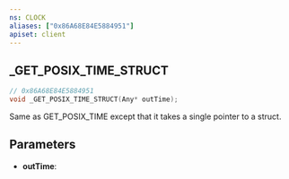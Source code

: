 ```yaml
---
ns: CLOCK
aliases: ["0x86A68E84E5884951"]
apiset: client
---
```

## _GET_POSIX_TIME_STRUCT

```c
// 0x86A68E84E5884951
void _GET_POSIX_TIME_STRUCT(Any* outTime);
```

Same as GET_POSIX_TIME except that it takes a single pointer to a struct.

## Parameters
* **outTime**:




